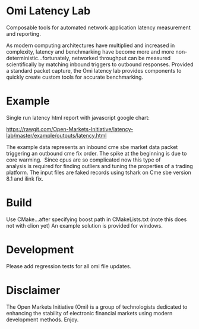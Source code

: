 # Omi Latency Lab
Composable tools for automated network application latency measurement and reporting.

As modern computing architectures have multiplied and increased in complexity, latency and benchmarking have become more and more non-deterministic...fortunately, networked throughput can be measured scientifically by matching inbound triggers to outbound responses.  Provided a standard packet capture, the Omi latency lab provides components to quickly create custom tools for accurate benchmarking.   

# Example

Single run latency html report with javascript google chart:

https://rawgit.com/Open-Markets-Initiative/latency-lab/master/example/outputs/latency.html

The example data represents an inbound cme sbe market data packet triggering an outbound cme fix order. The spike at the beginning is due to core warming.  Since cpus are so complicated now this type of analysis is required for finding outliers and tuning the properties of a trading platform. The input files are faked records using tshark on Cme sbe version 8.1 and ilink fix.

# Build
Use CMake...after specifying boost path in CMakeLists.txt (note this does not with clion yet)
An example solution is provided for windows. 

# Development
Please add regression tests for all omi file updates.  

# Disclaimer

The Open Markets Initiative (Omi) is a group of technologists dedicated to enhancing the stability of electronic financial markets using modern development methods. Enjoy.
